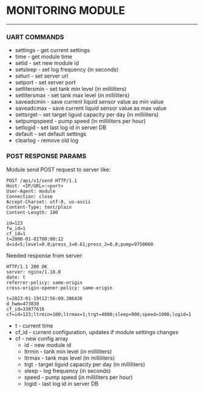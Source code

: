 # MONITORING MODULE

---

### UART COMMANDS

- settings - get current settings
- time - get module time
- setid <uint id> - set new module id
- setsleep <uint time> - set log frequency (in seconds)
- seturl <string url> - set server url
- setport <string port> - set server port
- setlitersmin <uint liters> - set tank min level (in milliliters)
- setlitersmax <uint liters> - set tank max level (in milliliters)
- saveadcmin - save current liquid sensor value as min value
- saveadcmax - save current liquid sensor value as max value
- settsrget <uint liters> - set target liguid capacity per day (in milliliters)
- setpumpspeed <uint liters> - pump speed (in milliliters per hour)
- setlogid <uint id> - set last log id in server DB
- default - set default settings
- clearlog - remove old log

### POST RESPONSE PARAMS

Module send POST request to server like:
```
POST /api/v1/send HTTP/1.1
Host: <IP/URL>:<port>
User-Agent: module
Connection: close
Accept-Charset: utf-8, us-ascii
Content-Type: text/plain
Content-Length: 100

id=123
fw_id=1
cf_id=1
t=2000-01-01T00:00:12
d=id=5;level=0.0;press_1=0.61;press_2=0.0;pump=9750060
```

Needed response from server:

```
HTTP/1.1 200 OK
server: nginx/1.18.0
date: t
referrer-policy: same-origin
cross-origin-opener-policy: same-origin

t=2023-01-19t12:56:09.386436
d_hwm=473830
cf_id=33077616
cf=id=123;ltrmin=100;ltrmax=1;trgt=4000;sleep=900;speed=1000;logid=1
```

- t - current time
- cf_id - current configuration, updates if module settings changes
- cf - new config array
    - id - new module id
    - ltrmin - tank min level (in milliliters)
    - ltrmax - tank max level (in milliliters)
    - trgt - target liguid capacity per day (in milliliters)
    - sleep - log frequency (in seconds)
    - speed - pump speed (in milliliters per hour)
    - logid - last log id in server DB
